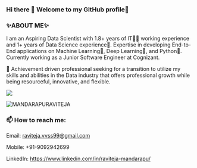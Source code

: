 ### Hi there 👋 Welcome to my GitHub profile🔭

### ✨ABOUT ME✨
I am an Aspiring Data Scientist with 1.8+ years of IT👨‍💻 working experience and 1+ years of Data Science experience🧠. Expertise in developing End-to-End applications on Machine Learning🤖, Deep Learning🧠, and Python🐍. Currently working as a Junior Software Engineer at Cognizant. 
 
🦾 Achievement driven professional seeking for a transition to utilize my skills and abilities in the Data industry that offers professional growth while being resourceful, innovative, and flexible.

![](https://komarev.com/ghpvc/?username=MANDARAPURAVITEJA&color=orange)

<p align="left"> <img src="https://komarev.com/ghpvc/?username=MANDARAPURAVITEJA&label=Profile%20views&color=0e75b6&style=flat" alt="MANDARAPURAVITEJA" /> </p>

### 📫 How to reach me:
Email: raviteja.vvss99@gmail.com

Mobile: +91-9092942699

LinkedIn: https://www.linkedin.com/in/raviteja-mandarapu/

<!--
**MANDARAPURAVITEJA/MANDARAPURAVITEJA** is a ✨ _special_ ✨ repository because its `README.md` (this file) appears on your GitHub profile.

Here are some ideas to get you started:

- 🔭 I’m currently working on ...
- 🌱 I’m currently learning ...
- 👯 I’m looking to collaborate on ...
- 🤔 I’m looking for help with ...
- 💬 Ask me about ...
- 📫 How to reach me: ...
- 😄 Pronouns: ...
- ⚡ Fun fact: ...
-->
